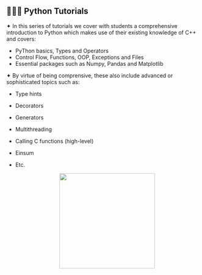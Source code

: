 <h2> 👨🏻‍💻 Python Tutorials </h2>

  
✦ In this series of tutorials we cover with students a comprehensive introduction to Python which makes use of their existing knowledge of C++ and covers:
  - PyThon basics, Types and Operators
  - Control Flow, Functions, OOP, Exceptions and Files
  - Essential packages such as Numpy, Pandas and Matplotlib

✦ By virtue of being comprensive, these also include advanced or sophisticated topics such as: 
- Type hints
- Decorators
- Generators
- Multithreading
- Calling C functions (high-level)
- Einsum
- Etc.

  <div align="center" >
  <img src="https://www.newus.in/static/media/Core-python-at-newus-Dharmsala.0fc3b7c72cdea81baba4.gif" width="250"/>
</div>
